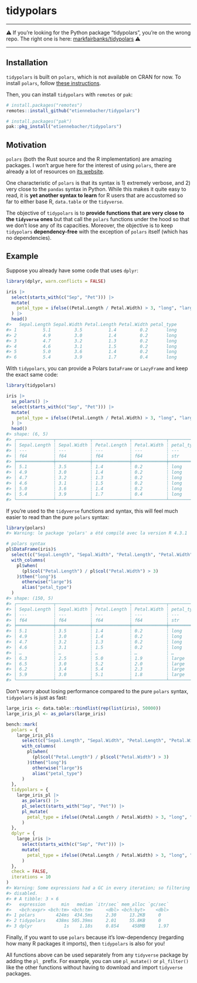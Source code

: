 
<!-- README.md is generated from README.Rmd. Please edit that file -->

# tidypolars

------------------------------------------------------------------------

:warning: If you’re looking for the Python package “tidypolars”, you’re
on the wrong repo. The right one is here:
[markfairbanks/tidypolars](https://github.com/markfairbanks/tidypolars)
:warning:

------------------------------------------------------------------------

## Installation

`tidypolars` is built on `polars`, which is not available on CRAN for
now. To install `polars`, follow [these
instructions](https://rpolars.github.io/#install).

Then, you can install `tidypolars` with `remotes` or `pak`:

``` r
# install.packages("remotes")
remotes::install_github("etiennebacher/tidypolars")

# install.packages("pak")
pak::pkg_install("etiennebacher/tidypolars")
```

## Motivation

`polars` (both the Rust source and the R implementation) are amazing
packages. I won’t argue here for the interest of using `polars`, there
are already a lot of resources on [its
website](https://rpolars.github.io/).

One characteristic of `polars` is that its syntax is 1) extremely
verbose, and 2) very close to the `pandas` syntax in Python. While this
makes it quite easy to read, it is **yet another syntax to learn** for R
users that are accustomed so far to either base R, `data.table` or the
`tidyverse`.

The objective of `tidypolars` is to **provide functions that are very
close to the `tidyverse` ones** but that call the `polars` functions
under the hood so that we don’t lose any of its capacities. Moreover,
the objective is to keep `tidypolars` **dependency-free** with the
exception of `polars` itself (which has no dependencies).

## Example

Suppose you already have some code that uses `dplyr`:

``` r
library(dplyr, warn.conflicts = FALSE)

iris |> 
  select(starts_with(c("Sep", "Pet"))) |> 
  mutate(
    petal_type = ifelse((Petal.Length / Petal.Width) > 3, "long", "large")
  ) |> 
  head()
#>   Sepal.Length Sepal.Width Petal.Length Petal.Width petal_type
#> 1          5.1         3.5          1.4         0.2       long
#> 2          4.9         3.0          1.4         0.2       long
#> 3          4.7         3.2          1.3         0.2       long
#> 4          4.6         3.1          1.5         0.2       long
#> 5          5.0         3.6          1.4         0.2       long
#> 6          5.4         3.9          1.7         0.4       long
```

With `tidypolars`, you can provide a Polars `DataFrame` or `LazyFrame`
and keep the exact same code:

``` r
library(tidypolars)

iris |> 
  as_polars() |> 
  select(starts_with(c("Sep", "Pet"))) |> 
  mutate(
    petal_type = ifelse((Petal.Length / Petal.Width) > 3, "long", "large")
  ) |> 
  head()
#> shape: (6, 5)
#> ┌──────────────┬─────────────┬──────────────┬─────────────┬────────────┐
#> │ Sepal.Length ┆ Sepal.Width ┆ Petal.Length ┆ Petal.Width ┆ petal_type │
#> │ ---          ┆ ---         ┆ ---          ┆ ---         ┆ ---        │
#> │ f64          ┆ f64         ┆ f64          ┆ f64         ┆ str        │
#> ╞══════════════╪═════════════╪══════════════╪═════════════╪════════════╡
#> │ 5.1          ┆ 3.5         ┆ 1.4          ┆ 0.2         ┆ long       │
#> │ 4.9          ┆ 3.0         ┆ 1.4          ┆ 0.2         ┆ long       │
#> │ 4.7          ┆ 3.2         ┆ 1.3          ┆ 0.2         ┆ long       │
#> │ 4.6          ┆ 3.1         ┆ 1.5          ┆ 0.2         ┆ long       │
#> │ 5.0          ┆ 3.6         ┆ 1.4          ┆ 0.2         ┆ long       │
#> │ 5.4          ┆ 3.9         ┆ 1.7          ┆ 0.4         ┆ long       │
#> └──────────────┴─────────────┴──────────────┴─────────────┴────────────┘
```

If you’re used to the `tidyverse` functions and syntax, this will feel
much easier to read than the pure `polars` syntax:

``` r
library(polars)
#> Warning: le package 'polars' a été compilé avec la version R 4.3.1

# polars syntax
pl$DataFrame(iris)$
  select(c("Sepal.Length", "Sepal.Width", "Petal.Length", "Petal.Width"))$
  with_columns(
    pl$when(
      (pl$col("Petal.Length") / pl$col("Petal.Width") > 3)
    )$then("long")$
      otherwise("large")$
      alias("petal_type")
  )
#> shape: (150, 5)
#> ┌──────────────┬─────────────┬──────────────┬─────────────┬────────────┐
#> │ Sepal.Length ┆ Sepal.Width ┆ Petal.Length ┆ Petal.Width ┆ petal_type │
#> │ ---          ┆ ---         ┆ ---          ┆ ---         ┆ ---        │
#> │ f64          ┆ f64         ┆ f64          ┆ f64         ┆ str        │
#> ╞══════════════╪═════════════╪══════════════╪═════════════╪════════════╡
#> │ 5.1          ┆ 3.5         ┆ 1.4          ┆ 0.2         ┆ long       │
#> │ 4.9          ┆ 3.0         ┆ 1.4          ┆ 0.2         ┆ long       │
#> │ 4.7          ┆ 3.2         ┆ 1.3          ┆ 0.2         ┆ long       │
#> │ 4.6          ┆ 3.1         ┆ 1.5          ┆ 0.2         ┆ long       │
#> │ …            ┆ …           ┆ …            ┆ …           ┆ …          │
#> │ 6.3          ┆ 2.5         ┆ 5.0          ┆ 1.9         ┆ large      │
#> │ 6.5          ┆ 3.0         ┆ 5.2          ┆ 2.0         ┆ large      │
#> │ 6.2          ┆ 3.4         ┆ 5.4          ┆ 2.3         ┆ large      │
#> │ 5.9          ┆ 3.0         ┆ 5.1          ┆ 1.8         ┆ large      │
#> └──────────────┴─────────────┴──────────────┴─────────────┴────────────┘
```

Don’t worry about losing performance compared to the pure `polars`
syntax, `tidypolars` is just as fast:

``` r
large_iris <- data.table::rbindlist(rep(list(iris), 50000))
large_iris_pl <- as_polars(large_iris)

bench::mark(
  polars = {
    large_iris_pl$
      select(c("Sepal.Length", "Sepal.Width", "Petal.Length", "Petal.Width"))$
      with_columns(
        pl$when(
          (pl$col("Petal.Length") / pl$col("Petal.Width") > 3)
        )$then("long")$
          otherwise("large")$
          alias("petal_type")
      )
  },
  tidypolars = {
    large_iris_pl |>
      as_polars() |>
      pl_select(starts_with("Sep", "Pet")) |>
      pl_mutate(
        petal_type = ifelse((Petal.Length / Petal.Width) > 3, "long", "large")
      )
  },
  dplyr = {
    large_iris |>
      select(starts_with(c("Sep", "Pet"))) |>
      mutate(
        petal_type = ifelse((Petal.Length / Petal.Width) > 3, "long", "large")
      )
  },
  check = FALSE,
  iterations = 10
)
#> Warning: Some expressions had a GC in every iteration; so filtering is
#> disabled.
#> # A tibble: 3 × 6
#>   expression      min   median `itr/sec` mem_alloc `gc/sec`
#>   <bch:expr> <bch:tm> <bch:tm>     <dbl> <bch:byt>    <dbl>
#> 1 polars        424ms  434.5ms     2.30     13.2KB     0   
#> 2 tidypolars    438ms 505.39ms     2.01     55.8KB     0   
#> 3 dplyr            1s    1.18s     0.854     458MB     1.97
```

Finally, if you want to use `polars` because it’s low-dependency
(regarding how many R packages it imports), then `tidypolars` is also
for you!

All functions above can be used separately from any `tidyverse` package
by adding the `pl_` prefix. For example, you can use `pl_mutate()` or
`pl_filter()` like the other functions without having to download and
import `tidyverse` packages.
